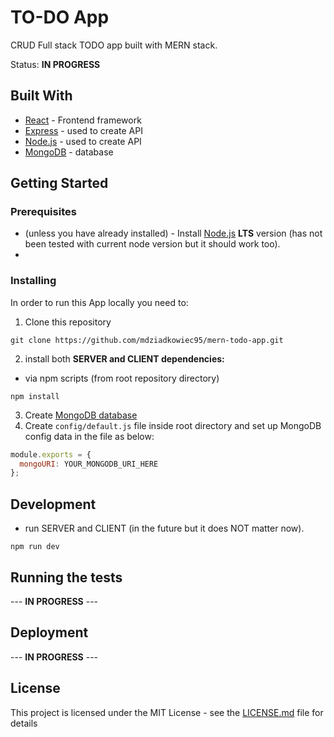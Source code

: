 # TO-DO App

CRUD Full stack TODO app built with MERN stack.

Status: **IN PROGRESS**

## Built With

- [React](https://reactjs.org/) - Frontend framework
- [Express](https://expressjs.com/) - used to create API
- [Node.js](https://nodejs.org/en/) - used to create API
- [MongoDB](https://www.mongodb.com/cloud/atlas) - database

## Getting Started

### Prerequisites

- (unless you have already installed) - Install [Node.js](https://nodejs.org/en/) **LTS** version (has not been tested with current node version but it should work too).
-

### Installing

In order to run this App locally you need to:

1. Clone this repository

```
git clone https://github.com/mdziadkowiec95/mern-todo-app.git
```

2. install both **SERVER and CLIENT dependencies:**

- via npm scripts (from root repository directory)

```
npm install
```

3. Create [MongoDB database](https://www.mongodb.com/cloud/atlas)
4. Create `config/default.js` file inside root directory and set up MongoDB config data in the file as below:

```javascript
module.exports = {
  mongoURI: YOUR_MONGODB_URI_HERE
};
```

## Development

- run SERVER and CLIENT (in the future but it does NOT matter now).

```
npm run dev
```

## Running the tests

--- **IN PROGRESS** ---

## Deployment

--- **IN PROGRESS** ---

## License

This project is licensed under the MIT License - see the [LICENSE.md](LICENSE.md) file for details
